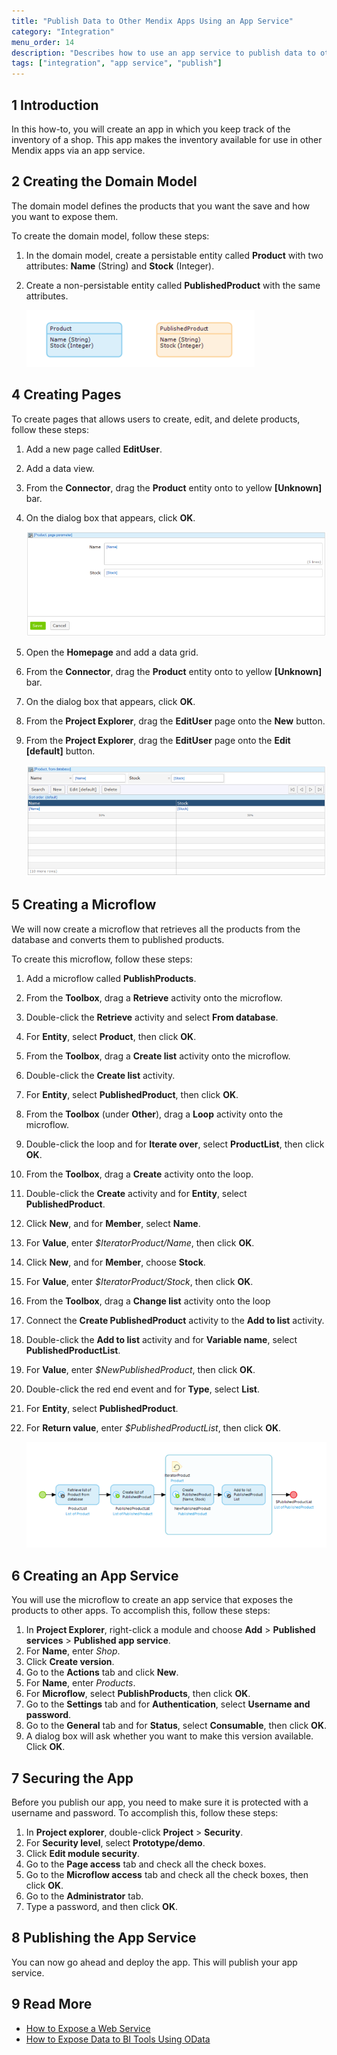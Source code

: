 ```yaml
---
title: "Publish Data to Other Mendix Apps Using an App Service"
category: "Integration"
menu_order: 14
description: "Describes how to use an app service to publish data to other Mendix apps."
tags: ["integration", "app service", "publish"]
---
```


## 1 Introduction

In this how-to, you will create an app in which you keep track of the inventory of a shop. This app makes the inventory available for use in other Mendix apps via an app service.

## 2 Creating the Domain Model

The domain model defines the products that you want the save and how you want to expose them.

To create the domain model, follow these steps:

1. In the domain model, create a persistable entity called **Product** with two attributes: **Name** (String) and **Stock** (Integer).
2.  Create a non-persistable entity called **PublishedProduct** with the same attributes.

	![](attachments/publish-data-to-other-mendix-apps/domain-model.png)

## 4 Creating Pages

To create pages that allows users to create, edit, and delete products, follow these steps:

1. Add a new page called **EditUser**.
2. Add a data view.
3. From the **Connector**, drag the **Product** entity onto to yellow **[Unknown]** bar.
4.  On the dialog box that appears, click **OK**.

	![](attachments/publish-data-to-other-mendix-apps/edit-product-page.png)

5. Open the **Homepage** and add a data grid.
6. From the **Connector**, drag the **Product** entity onto to yellow **[Unknown]** bar.
7. On the dialog box that appears, click **OK**.
8. From the **Project Explorer**, drag the **EditUser** page onto the **New** button.
9.  From the **Project Explorer**, drag the **EditUser** page onto the **Edit [default]** button.

	![](attachments/publish-data-to-other-mendix-apps/homepage.png)

## 5 Creating a Microflow

We will now create a microflow that retrieves all the products from the database and converts them to published products.

To create this microflow, follow these steps:

1. Add a microflow called **PublishProducts**.
2. From the **Toolbox**, drag a **Retrieve** activity onto the microflow.
3. Double-click the **Retrieve** activity and select **From database**.
4. For **Entity**, select **Product**, then click **OK**.
5. From the **Toolbox**, drag a **Create list** activity onto the microflow.
6. Double-click the **Create list** activity.
7. For **Entity**, select **PublishedProduct**, then click **OK**.
8. From the **Toolbox** (under **Other**), drag a **Loop** activity onto the microflow.
9. Double-click the loop and for **Iterate over**, select **ProductList**, then click **OK**.
10. From the **Toolbox**, drag a **Create** activity onto the loop.
11. Double-click the **Create** activity and for **Entity**, select **PublishedProduct**.
12. Click **New**, and for **Member**, select **Name**.
13. For **Value**, enter *$IteratorProduct/Name*, then click **OK**.
14. Click **New**, and for **Member**, choose **Stock**.
15. For **Value**, enter *$IteratorProduct/Stock*, then click **OK**.
16. From the **Toolbox**, drag a **Change list** activity onto the loop
17. Connect the **Create PublishedProduct** activity to the **Add to list** activity.
18. Double-click the **Add to list** activity and for **Variable name**, select **PublishedProductList**.
19. For **Value**, enter *$NewPublishedProduct*, then click **OK**.
20. Double-click the red end event and for **Type**, select **List**.
21. For **Entity**, select **PublishedProduct**.
22. For **Return value**, enter *$PublishedProductList*, then click **OK**.

	![](attachments/publish-data-to-other-mendix-apps/microflow.png) 

## 6 Creating an App Service

You will use the microflow to create an app service that exposes the products to other apps. To accomplish this, follow these steps:

1. In **Project Explorer**, right-click a module and choose **Add** > **Published services** > **Published app service**.
2. For **Name**, enter *Shop*.
3. Click **Create version**.
4. Go to the **Actions** tab and click **New**.
5. For **Name**, enter *Products*.
6. For **Microflow**, select **PublishProducts**, then click **OK**.
7. Go to the **Settings** tab and for **Authentication**, select **Username and password**.
8. Go to the **General** tab and for **Status**, select **Consumable**, then click **OK**.
9. A dialog box will ask whether you want to make this version available. Click **OK**.

## 7 Securing the App

Before you publish our app, you need to make sure it is protected with a username and password. To accomplish this, follow these steps:

1. In **Project explorer**, double-click **Project** > **Security**.
2. For **Security level**, select **Prototype/demo**.
3. Click **Edit module security**.
4. Go to the **Page access** tab and check all the check boxes.
5. Go to the **Microflow access** tab and check all the check boxes, then click **OK**.
9. Go to the **Administrator** tab.
10. Type a password, and then click **OK**.

## 8 Publishing the App Service

You can now go ahead and deploy the app. This will publish your app service.

## 9 Read More

* [How to Expose a Web Service](expose-a-web-service)
* [How to Expose Data to BI Tools Using OData](exposing-data-to-bi-tools-using-odata)
